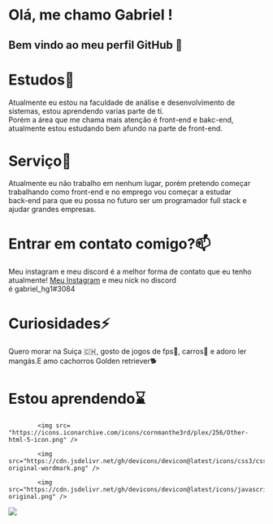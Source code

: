 # Olá, me chamo Gabriel ! 
## Bem vindo ao meu perfil GitHub 👋
<h1>Estudos🌱</h1>
<p>Atualmente eu estou na faculdade de análise e desenvolvimento de sistemas, estou aprendendo varias parte de ti.<br>
Porém a área que me chama mais atenção é front-end e bakc-end, atualmente  estou estudando bem afundo na parte de front-end.<br>
</p>
<h1>Serviço🔭</h1>
<p>Atualmente eu não trabalho em nenhum lugar, porém pretendo começar trabalhando como front-end e no emprego vou começar a estudar<br>
back-end para que eu possa no futuro ser um programador full stack e ajudar grandes empresas.</p>
<h1>Entrar em contato comigo?📫</h1>
<p>Meu instagram e meu discord é a melhor forma de contato que eu tenho atualmente!
<a href="https://www.instagram.com/gabriel_galaso1/">Meu Instagram</a> e meu nick no discord<br>
é gabriel_hg1#3084</p>
<h1>Curiosidades⚡</h1>
<p>Quero morar na Suiça 🇨🇭, gosto de jogos de fps🔫, carros🚗 e adoro ler mangás.E amo cachorros Golden retriever🐕</p>
<h1>Estou aprendendo⌛</h1>

            <img src= "https://icons.iconarchive.com/icons/cornmanthe3rd/plex/256/Other-html-5-icon.png" />
            
            <img src="https://cdn.jsdelivr.net/gh/devicons/devicon@latest/icons/css3/css3-original-wordmark.png" />
            
            <img src="https://cdn.jsdelivr.net/gh/devicons/devicon@latest/icons/javascript/javascript-original.png" />

<p><img src="https://media.tenor.com/6_iG1UdNCpAAAAAi/woah-look-at-that-look.gif"/></p>

